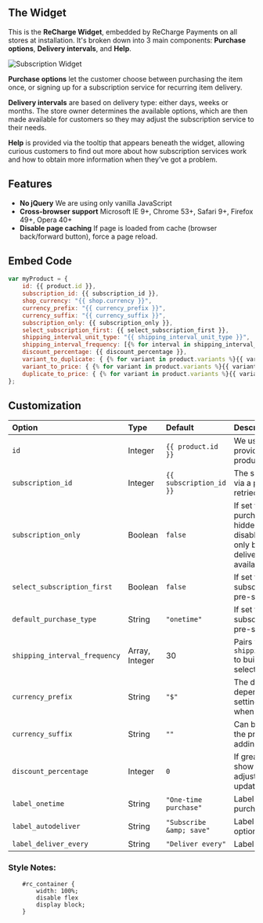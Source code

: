 ## The Widget

This is the **ReCharge Widget**, embedded by ReCharge Payments on all stores at installation. It's broken down into 3 main components: **Purchase options**, **Delivery intervals**, and **Help**.

![Subscription Widget](http://host.coreycapetillo.com/github/widget-v3-widget.png)

**Purchase options** let the customer choose between purchasing the item once, or signing up for a subscription service for recurring item delivery.

**Delivery intervals** are based on delivery type: either days, weeks or months. The store owner determines the available options, which are then made available for customers so they may adjust the subscription service to their needs.

**Help** is provided via the tooltip that appears beneath the widget, allowing curious customers to find out more about how subscription services work and how to obtain more information when they've got a problem.

## Features

- **No jQuery** We are using only vanilla JavaScript
- **Cross-browser support** Microsoft IE 9+, Chrome 53+, Safari 9+, Firefox 49+, Opera 40+
- **Disable page caching** If page is loaded from cache (browser back/forward button), force a page reload.

## Embed Code

```javascript
var myProduct = {
	id: {{ product.id }},
	subscription_id: {{ subscription_id }},
	shop_currency: "{{ shop.currency }}",
	currency_prefix: "{{ currency_prefix }}",
	currency_suffix: "{{ currency_suffix }}",
	subscription_only: {{ subscription_only }},
	select_subscription_first: {{ select_subscription_first }},
	shipping_interval_unit_type: "{{ shipping_interval_unit_type }}",
	shipping_interval_frequency: [{% for interval in shipping_interval_frequency %}{{ interval }}, {% endfor %}],
	discount_percentage: {{ discount_percentage }},
	variant_to_duplicate: { {% for variant in product.variants %}{{ variant.id }}:'{{ variant.metafields.subscriptions.discount_variant_id }}', {% endfor %} },
	variant_to_price: { {% for variant in product.variants %}{{ variant.id }}:'{{ variant.price }}', {% endfor %} },
	duplicate_to_price: { {% for variant in product.variants %}{{ variant.metafields.subscriptions.discount_variant_id }}: '{{ variant.metafields.subscriptions.discount_variant_price | replace: ".", "" }}', {% endfor %} },
};
```

## Customization

| Option | Type | Default | Description |
|:--|:--|:--|:--|
| `id` | Integer | `{{ product.id }}` | We use Shopify liquid to provide the id for the active product. |
| `subscription_id` | Integer | `{{ subscription_id }}` | The subscription ID is stored via a product meta tag and retried using Shopify liquid. |
| `subscription_only` | Boolean | `false` | If set to `true`, the "One-time purchase" option will be hidden, discounts will be disabled, and the widget will only be visible if 2 or more delivery options are available. |
| `select_subscription_first` | Boolean | `false` | If set to `true`, the subscription option will be pre-selected. |
| `default_purchase_type` | String | `"onetime"` | If set to `"autodeliver"`, the subscription option will be pre-selected. |
| `shipping_interval_frequency` | Array, Integer | 30 | Pairs with `shipping_interval_unit_type` to build the delivery option selector |
| `currency_prefix` | String | `"$"` | The default symbol is dependant on the currency settings on the Shopify store when ReCharge is installed. |
| `currency_suffix` | String | `""` | Can be used to customize the price further, such as adding " USD". |
| `discount_percentage` | Integer | `0` | If greater than 0, labels will show the pricing adjustments and price updaters will be used |
| `label_onetime` | String | `"One-time purchase"` | Label for the single-purchase option. |
| `label_autodeliver` | String | `"Subscribe &amp; save"` | Label for the subscription option |
| `label_deliver_every` | String | `"Deliver every"` | Label for the interval selector |


### Style Notes:
```
	#rc_container {
		width: 100%;
		disable flex
		display block;
	}
```